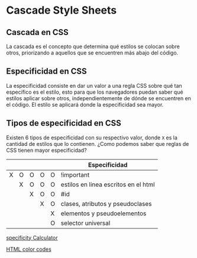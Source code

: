 # Cascade Style Sheets

## Cascada en CSS
La cascada es el concepto que determina qué estilos se colocan sobre otros, priorizando a aquellos que se encuentren más abajo del código.

## Especificidad en CSS
La especificidad consiste en dar un valor a una regla CSS sobre qué tan específico es el estilo, esto para que los navegadores puedan saber qué estilos aplicar sobre otros, independientemente de dónde se encuentren en el código. El estilo se aplicará donde la especificidad sea mayor.

## Tipos de especificidad en CSS
Existen 6 tipos de especificidad con su respectivo valor, donde ```X``` es la cantidad de estilos que lo contienen. 
¿Como podemos saber que reglas de CSS tienen mayor especificidad?

||||||Especificidad|
|-|-|-|-|-|-|
|X|O|O|O|O|!important|
||X|O|O|O|estilos en linea escritos en el html|
|||X|O|O|#id|
||||X|O|clases, atributos y pseudoclases|
|||||X|elementos y pseudoelementos|
|||||O|selector universal|

[specificity Calculator](https://specificity.keegan.st/)

[HTML color codes](https://htmlcolorcodes.com/)


